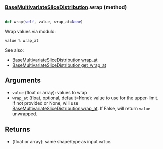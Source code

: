 ### [BaseMultivariateSliceDistribution](BaseMultivariateSliceDistribution.md).wrap (method)


```py

def wrap(self, value, wrap_at=None)

```



Wrap values via modulo:

```py
value % wrap_at
```

See also:

* [BaseMultivariateSliceDistribution.wrap_at](BaseMultivariateSliceDistribution.wrap_at.md)
* [BaseMultivariateSliceDistribution.get_wrap_at](BaseMultivariateSliceDistribution.get_wrap_at.md)

Arguments
------------
* `value` (float or array): values to wrap
* `wrap_at` (float, optional, default=None): value to use for the upper-limit.
    If not provided or None, will use [BaseMultivariateSliceDistribution.wrap_at](BaseMultivariateSliceDistribution.wrap_at.md).  If False,
    will return `value` unwrapped.

Returns
----------
* (float or array): same shape/type as input `value`.

